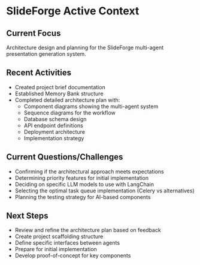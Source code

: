 # SlideForge Active Context

## Current Focus
Architecture design and planning for the SlideForge multi-agent presentation generation system.

## Recent Activities
- Created project brief documentation
- Established Memory Bank structure
- Completed detailed architecture plan with:
  - Component diagrams showing the multi-agent system
  - Sequence diagrams for the workflow
  - Database schema design
  - API endpoint definitions
  - Deployment architecture
  - Implementation strategy

## Current Questions/Challenges
- Confirming if the architectural approach meets expectations
- Determining priority features for initial implementation
- Deciding on specific LLM models to use with LangChain
- Selecting the optimal task queue implementation (Celery vs alternatives)
- Planning the testing strategy for AI-based components

## Next Steps
- Review and refine the architecture plan based on feedback
- Create project scaffolding structure
- Define specific interfaces between agents
- Prepare for initial implementation
- Develop proof-of-concept for key components